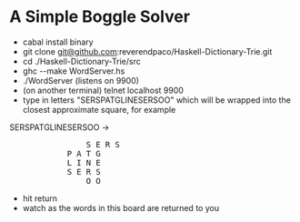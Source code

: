 # A Simple Boggle Solver

* cabal install binary
* git clone git@github.com:reverendpaco/Haskell-Dictionary-Trie.git
* cd ./Haskell-Dictionary-Trie/src
* ghc --make WordServer.hs
* ./WordServer  (listens on 9900)
* (on another terminal)  telnet localhost 9900
* type in letters "SERSPATGLINESERSOO" which will be wrapped into the closest approximate square, for example

SERSPATGLINESERSOO ->		

<pre>
                S E R S
	        P A T G
	        L I N E
	        S E R S
                O O
</pre>

* hit return
* watch as the words in this board are returned to you